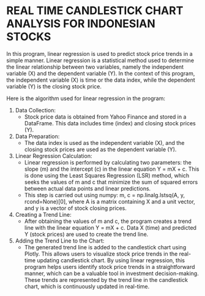 # REAL TIME CANDLESTICK CHART ANALYSIS FOR INDONESIAN STOCKS

In this program, linear regression is used to predict stock price trends in a simple manner. Linear regression is a statistical method used to determine the linear relationship between two variables, namely the independent variable (X) and the dependent variable (Y). In the context of this program, the independent variable (X) is time or the data index, while the dependent variable (Y) is the closing stock price.

Here is the algorithm used for linear regression in the program:
1. Data Collection:
   - Stock price data is obtained from Yahoo Finance and stored in a DataFrame. This data includes time (index) and closing stock prices (Y).
2. Data Preparation:
   - The data index is used as the independent variable (X), and the closing stock prices are used as the dependent variable (Y).
3. Linear Regression Calculation:
   - Linear regression is performed by calculating two parameters: the slope (m) and the intercept (c) in the linear equation Y = mX + c. This is done using the Least Squares Regression (LSR) method, which seeks the values of m and c that minimize the sum of squared errors between actual data points and linear predictions.
   - This step is carried out using numpy: m, c = np.linalg.lstsq(A, y, rcond=None)[0], where A is a matrix containing X and a unit vector, and y is a vector of stock closing prices.
4. Creating a Trend Line:
   - After obtaining the values of m and c, the program creates a trend line with the linear equation Y = mX + c. Data X (time) and predicted Y (stock prices) are used to create the trend line.
5. Adding the Trend Line to the Chart:
   - The generated trend line is added to the candlestick chart using Plotly. This allows users to visualize stock price trends in the real-time updating candlestick chart.
By using linear regression, this program helps users identify stock price trends in a straightforward manner, which can be a valuable tool in investment decision-making. These trends are represented by the trend line in the candlestick chart, which is continuously updated in real-time.

